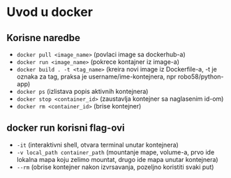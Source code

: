 # Uvod u docker

Korisne naredbe
 - 
 - `docker pull <image_name>` (povlaci image sa dockerhub-a)
 - `docker run <image_name>` (pokrece kontajner iz image-a)
 - `docker build . -t <tag_name>` (kreira novi image iz Dockerfile-a, -t je oznaka za tag, praksa je username/ime-kontejnera, npr robo58/python-app)
 - `docker ps` (izlistava popis aktivnih kontejnera)
 - `docker stop <container_id>` (zaustavlja kontejner sa naglasenim id-om)
 - `docker rm <container_id>` (brise kontejner)

 ## docker run korisni flag-ovi
- `-it` (interaktivni shell, otvara terminal unutar kontejnera)
- `-v local_path container_path` (mountanje mape, volume-a, prvo ide lokalna mapa koju zelimo mountat, drugo ide mapa unutar kontejnera)
- `--rm` (obrise kontejner nakon izvrsavanja, pozeljno koristiti svaki put)

